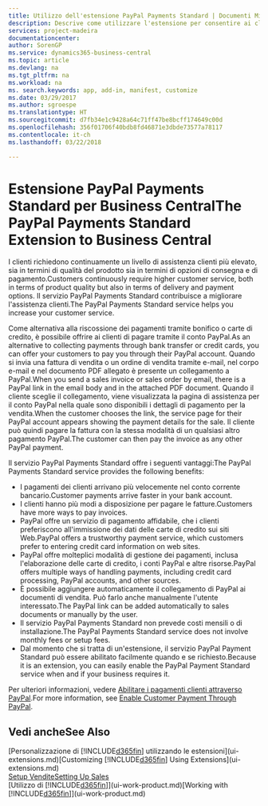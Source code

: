```yaml
---
title: Utilizzo dell'estensione PayPal Payments Standard | Documenti Microsoft
description: Descrive come utilizzare l'estensione per consentire ai clienti di eseguire pagamenti con PayPal.
services: project-madeira
documentationcenter: 
author: SorenGP
ms.service: dynamics365-business-central
ms.topic: article
ms.devlang: na
ms.tgt_pltfrm: na
ms.workload: na
ms. search.keywords: app, add-in, manifest, customize
ms.date: 03/29/2017
ms.author: sgroespe
ms.translationtype: HT
ms.sourcegitcommit: d7fb34e1c9428a64c71ff47be8bcff174649c00d
ms.openlocfilehash: 356f01706f40bdb8fd46871e3dbde73577a78117
ms.contentlocale: it-ch
ms.lasthandoff: 03/22/2018

---
```

# <a name="the-paypal-payments-standard-extension-to-business-central"></a><span data-ttu-id="4c69c-103">Estensione PayPal Payments Standard per Business Central</span><span class="sxs-lookup"><span data-stu-id="4c69c-103">The PayPal Payments Standard Extension to Business Central</span></span> 
<span data-ttu-id="4c69c-104">I clienti richiedono continuamente un livello di assistenza clienti più elevato, sia in termini di qualità del prodotto sia in termini di opzioni di consegna e di pagamento.</span><span class="sxs-lookup"><span data-stu-id="4c69c-104">Customers continuously require higher customer service, both in terms of product quality but also in terms of delivery and payment options.</span></span> <span data-ttu-id="4c69c-105">Il servizio PayPal Payments Standard contribuisce a migliorare l'assistenza clienti.</span><span class="sxs-lookup"><span data-stu-id="4c69c-105">The PayPal Payments Standard service helps you increase your customer service.</span></span>

<span data-ttu-id="4c69c-106">Come alternativa alla riscossione dei pagamenti tramite bonifico o carte di credito, è possibile offrire ai clienti di pagare tramite il conto PayPal.</span><span class="sxs-lookup"><span data-stu-id="4c69c-106">As an alternative to collecting payments through bank transfer or credit cards, you can offer your customers to pay you through their PayPal account.</span></span> <span data-ttu-id="4c69c-107">Quando si invia una fattura di vendita o un ordine di vendita tramite e-mail, nel corpo e-mail e nel documento PDF allegato è presente un collegamento a PayPal.</span><span class="sxs-lookup"><span data-stu-id="4c69c-107">When you send a sales invoice or sales order by email, there is a PayPal link in the email body and in the attached PDF document.</span></span> <span data-ttu-id="4c69c-108">Quando il cliente sceglie il collegamento, viene visualizzata la pagina di assistenza per il conto PayPal nella quale sono disponibili i dettagli di pagamento per la vendita.</span><span class="sxs-lookup"><span data-stu-id="4c69c-108">When the customer chooses the link, the service page for their PayPal account appears showing the payment details for the sale.</span></span> <span data-ttu-id="4c69c-109">Il cliente può quindi pagare la fattura con la stessa modalità di un qualsiasi altro pagamento PayPal.</span><span class="sxs-lookup"><span data-stu-id="4c69c-109">The customer can then pay the invoice as any other PayPal payment.</span></span>

<span data-ttu-id="4c69c-110">Il servizio PayPal Payments Standard offre i seguenti vantaggi:</span><span class="sxs-lookup"><span data-stu-id="4c69c-110">The PayPal Payments Standard service provides the following benefits:</span></span>

* <span data-ttu-id="4c69c-111">I pagamenti dei clienti arrivano più velocemente nel conto corrente bancario.</span><span class="sxs-lookup"><span data-stu-id="4c69c-111">Customer payments arrive faster in your bank account.</span></span>
* <span data-ttu-id="4c69c-112">I clienti hanno più modi a disposizione per pagare le fatture.</span><span class="sxs-lookup"><span data-stu-id="4c69c-112">Customers have more ways to pay invoices.</span></span>
* <span data-ttu-id="4c69c-113">PayPal offre un servizio di pagamento affidabile, che i clienti preferiscono all'immissione dei dati delle carte di credito sui siti Web.</span><span class="sxs-lookup"><span data-stu-id="4c69c-113">PayPal offers a trustworthy payment service, which customers prefer to entering credit card information on web sites.</span></span>
* <span data-ttu-id="4c69c-114">PayPal offre molteplici modalità di gestione dei pagamenti, inclusa l'elaborazione delle carte di credito, i conti PayPal e altre risorse.</span><span class="sxs-lookup"><span data-stu-id="4c69c-114">PayPal offers multiple ways of handling payments, including credit card processing, PayPal accounts, and other sources.</span></span>
* <span data-ttu-id="4c69c-115">È possibile aggiungere automaticamente il collegamento di PayPal ai documenti di vendita. Può farlo anche manualmente l'utente interessato.</span><span class="sxs-lookup"><span data-stu-id="4c69c-115">The PayPal link can be added automatically to sales documents or manually by the user.</span></span>
* <span data-ttu-id="4c69c-116">Il servizio PayPal Payments Standard non prevede costi mensili o di installazione.</span><span class="sxs-lookup"><span data-stu-id="4c69c-116">The PayPal Payments Standard service does not involve monthly fees or setup fees.</span></span>
* <span data-ttu-id="4c69c-117">Dal momento che si tratta di un'estensione, il servizio PayPal Payment Standard può essere abilitato facilmente quando e se richiesto.</span><span class="sxs-lookup"><span data-stu-id="4c69c-117">Because it is an extension, you can easily enable the PayPal Payment Standard service when and if your business requires it.</span></span>  

<span data-ttu-id="4c69c-118">Per ulteriori informazioni, vedere [Abilitare i pagamenti clienti attraverso PayPal](sales-how-enable-payment-service-extensions.md).</span><span class="sxs-lookup"><span data-stu-id="4c69c-118">For more information, see [Enable Customer Payment Through PayPal](sales-how-enable-payment-service-extensions.md).</span></span>

## <a name="see-also"></a><span data-ttu-id="4c69c-119">Vedi anche</span><span class="sxs-lookup"><span data-stu-id="4c69c-119">See Also</span></span>
<span data-ttu-id="4c69c-120">[Personalizzazione di [!INCLUDE[d365fin](includes/d365fin_md.md)] utilizzando le estensioni](ui-extensions.md)</span><span class="sxs-lookup"><span data-stu-id="4c69c-120">[Customizing [!INCLUDE[d365fin](includes/d365fin_md.md)] Using Extensions](ui-extensions.md)</span></span>  
[<span data-ttu-id="4c69c-121">Setup Vendite</span><span class="sxs-lookup"><span data-stu-id="4c69c-121">Setting Up Sales</span></span>](sales-setup-sales.md)  
<span data-ttu-id="4c69c-122">[Utilizzo di [!INCLUDE[d365fin](includes/d365fin_md.md)]](ui-work-product.md)</span><span class="sxs-lookup"><span data-stu-id="4c69c-122">[Working with [!INCLUDE[d365fin](includes/d365fin_md.md)]](ui-work-product.md)</span></span>

